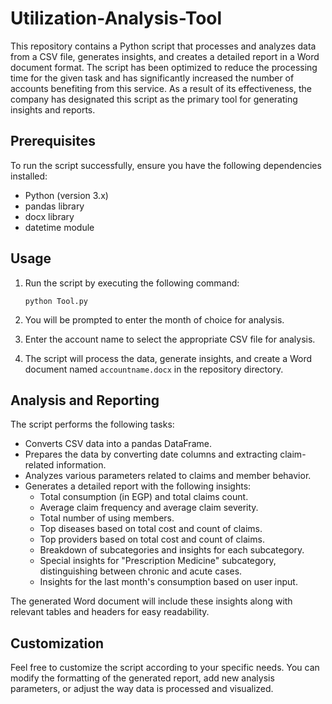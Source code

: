 # Utilization-Analysis-Tool
This repository contains a Python script that processes and analyzes data from a CSV file, generates insights, and creates a detailed report in a Word document format. The script has been optimized to reduce the processing time for the given task and has significantly increased the number of accounts benefiting from this service. As a result of its effectiveness, the company has designated this script as the primary tool for generating insights and reports.

## Prerequisites

To run the script successfully, ensure you have the following dependencies installed:

- Python (version 3.x)
- pandas library
- docx library
- datetime module

## Usage

1. Run the script by executing the following command:
   ```
   python Tool.py
   ```

2. You will be prompted to enter the month of choice for analysis.

3. Enter the account name to select the appropriate CSV file for analysis.

4. The script will process the data, generate insights, and create a Word document named `accountname.docx` in the repository directory.

## Analysis and Reporting

The script performs the following tasks:

- Converts CSV data into a pandas DataFrame.
- Prepares the data by converting date columns and extracting claim-related information.
- Analyzes various parameters related to claims and member behavior.
- Generates a detailed report with the following insights:
  - Total consumption (in EGP) and total claims count.
  - Average claim frequency and average claim severity.
  - Total number of using members.
  - Top diseases based on total cost and count of claims.
  - Top providers based on total cost and count of claims.
  - Breakdown of subcategories and insights for each subcategory.
  - Special insights for "Prescription Medicine" subcategory, distinguishing between chronic and acute cases.
  - Insights for the last month's consumption based on user input.
  
The generated Word document will include these insights along with relevant tables and headers for easy readability.

## Customization

Feel free to customize the script according to your specific needs. You can modify the formatting of the generated report, add new analysis parameters, or adjust the way data is processed and visualized.

